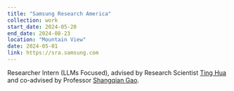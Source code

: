 ```yaml
---
title: "Samsung Research America"
collection: work
start_date: 2024-05-20
end_date: 2024-08-23
location: "Mountain View"
date: 2024-05-01
link: https://sra.samsung.com
---
```


Researcher Intern (LLMs Focused), advised by Research Scientist <a href="https://t7hua.github.io" target="_blank">Ting Hua</a> and co-advised by Professor <a href="https://gaosh.github.io" target="_blank">Shangqian Gao</a>.
